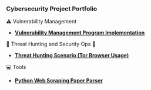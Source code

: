### Cybersecurity Project Portfolio


⚠️ Vulnerability Management
- **[Vulnerability Management Program Implementation](https://github.com/alexshanoian/vulnerability-management-program)**
<!-- - **[Programmatic Vulnerability Remediations (PowerShell and BASH)](https://github.com/alexshanoian/programmatic-vulnerability-remediations)**
-->

🏹 Threat Hunting and Security Ops 🎯
- **[Threat Hunting Scenario (Tor Browser Usage)](https://github.com/alexshanoian/threat-hunting-scenario-tor)**

💻 Tools
- **[Python Web Scraping Paper Parser](https://github.com/alexshanoian/PaperScraper)**
 
<!--
🤝 Connect With Me 

[<img align="left" alt="___________ | LinkedIn" width="22px" src="https://cdn.jsdelivr.net/npm/simple-icons@v3/icons/linkedin.svg" />][linkedin]
[<img align="left" alt="___________ | Instagram" width="22px" src="https://cdn.jsdelivr.net/npm/simple-icons@3.13.0/icons/gmail.svg" />][email]

[linkedin]: https://www.linkedin.com/in/ashanoian/
[email]: mailto:alexshanoian@gmail.com
-->
